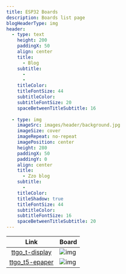 ```yaml
---
title: ESP32 Boards
description: Boards list page
blogHeaderType: img
header:
  - type: text
    height: 200
    paddingX: 50
    align: center
    title:
      - Blog
    subtitle: 
      - 
      - 
    titleColor: 
    titleFontSize: 44
    subtitleColor: 
    subtitleFontSize: 20
    spaceBetweenTitleSubtitle: 16
  
  - type: img
    imageSrc: images/header/background.jpg
    imageSize: cover
    imageRepeat: no-repeat
    imagePosition: center
    height: 280
    paddingX: 50
    paddingY: 0
    align: center
    title:
      - Zzo blog
    subtitle:
      - 
    titleColor: 
    titleShadow: true
    titleFontSize: 44
    subtitleColor:
    subtitleFontSize: 16
    spaceBetweenTitleSubtitle: 20
---
```


| Link        | Board           |
|:-------------:| ------------- |
| [ttgo_t-display](/boards/01-ttgo-t-display)      | ![img](/images/ttgo_t-display.png) |
| [ttgo_t5-epaper](/boards/02-ttgo-t5-epaper)      | ![img](/images/ttgo_t5-epaper.png) |

